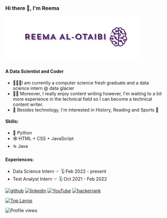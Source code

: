 ### Hi there 👋, I'm Reema

   ![Data Scientist and Coder](https://github.com/reemaalotaibi/reemaalotaibi/blob/main/banner.png)

#### A Data Scientist and Coder

* 👩🏻‍💻I am currently a computer science fresh graduate and a data science intern @ data glacier
* ✍🏼 Moreover, I really enjoy content writing however, I'm waiting to a bit more experience in the technical field so I can become a technical content writer.
* 📖 Besides technology, I'm interested in History, Reading and Sports 🏀

#### Skills: 

* 🐍 Python
* 🕸 HTML + CSS + JavaScript
* ☕️ Java 

#### Experiences:
* Data Science Intern ☞ 🗓 Feb 2022  - present
* Test Analyst Intern ☞ 🗓 Oct 2021 - Feb 2022



[<img src='https://cdn.jsdelivr.net/npm/simple-icons@3.0.1/icons/github.svg' alt='github' height='40'>](https://github.com/reemaalotaibi)  [<img src='https://cdn.jsdelivr.net/npm/simple-icons@3.0.1/icons/linkedin.svg' alt='linkedin' height='40'>](https://www.linkedin.com/in/reemaalotaibi/)  [<img src='https://cdn.jsdelivr.net/npm/simple-icons@3.0.1/icons/youtube.svg' alt='YouTube' height='40'>](https://www.youtube.com/channel/UC8wLUgxJjHTwa9-OM6OjBcA/playlists)  [<img src='https://cdn.jsdelivr.net/npm/simple-icons@3.0.1/icons/hackerrank.svg' alt='hackerrank' height='40'>](https://www.hackerrank.com/reemaalotaibi)  

[![Top Langs](https://github-readme-stats.vercel.app/api/top-langs/?username=reemaalotaibi)](https://github.com/anuraghazra/github-readme-stats)


![Profile views](https://gpvc.arturio.dev/reemaalotaibi)  

